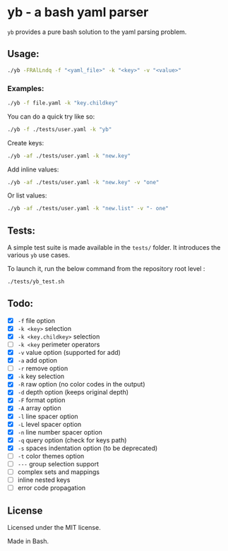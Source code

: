 # yb - a bash yaml parser

`yb` provides a pure bash solution to the yaml parsing problem.

## Usage:

```bash
./yb -FRAlLndq -f "<yaml_file>" -k "<key>" -v "<value>"
```

### Examples:

```bash
./yb -f file.yaml -k "key.childkey"
```

You can do a quick try like so:
```bash
./yb -f ./tests/user.yaml -k "yb"
```

Create keys:
```bash
./yb -af ./tests/user.yaml -k "new.key"
```

Add inline values:
```bash
./yb -af ./tests/user.yaml -k "new.key" -v "one"
```

Or list values:
```bash
./yb -af ./tests/user.yaml -k "new.list" -v "- one"
```

## Tests:

A simple test suite is made available in the `tests/` folder. It introduces the various `yb` use cases.

To launch it, run the below command from the repository root level :
```bash
./tests/yb_test.sh
```

## Todo:

- [x] `-f` file option 
- [x] `-k <key>` selection
- [x] `-k <key.childkey>` selection
- [ ] `-k <key` perimeter operators
- [x] `-v` value option (supported for add)
- [x] `-a` add option
- [ ] `-r` remove option
- [x] `-k` key selection
- [x] `-R` raw option (no color codes in the output)
- [x] `-d` depth option (keeps original depth)
- [x] `-F` format option
- [x] `-A` array option
- [x] `-l` line spacer option
- [x] `-L` level spacer option
- [x] `-n` line number spacer option
- [x] `-q` query option (check for keys path)
- [x] `-s` spaces indentation option (to be deprecated)
- [ ] `-t` color themes option
- [ ] `---` group selection support
- [ ] complex sets and mappings
- [ ] inline nested keys
- [ ] error code propagation

## License

Licensed under the MIT license.

Made in Bash.